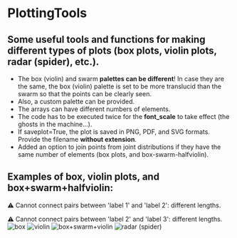 # PlottingTools
## Some useful tools and functions for making different types of plots (box plots, violin plots, radar (spider), etc.).

- The box (violin) and swarm **palettes can be different**! In case they are the same, the box (violin) palette is set to be more translucid than the swarm so that the points can be clearly seen.
- Also, a custom palette can be provided.
- The arrays can have different numbers of elements.
- The code has to be executed twice for the **font_scale** to take effect (the ghosts in the machine...).
- If saveplot=True, the plot is saved in PNG, PDF, and SVG formats. Provide the filename **without extension**.
- Added an option to join points from joint distributions if they have the same number of elements (box plots, and box-swarm-halfviolin).

## Examples of box, violin plots, and box+swarm+halfviolin:
⚠️ Cannot connect pairs between 'label 1' and 'label 2': different lengths.

⚠️ Cannot connect pairs between 'label 2' and 'label 3': different lengths.
![box](https://github.com/user-attachments/assets/c6e32230-8a72-46c5-b8e5-c3e8c88af14d)
![violin](https://github.com/user-attachments/assets/ac34aca7-2eec-419c-bc9c-d9e1e72e842a)
![box+swarm+violin](https://github.com/user-attachments/assets/c16436ee-a029-4385-a131-615cb6aa51e8)
![radar (spider)](https://github.com/user-attachments/assets/032c0afd-6060-4137-916a-99d35b0592c5)
